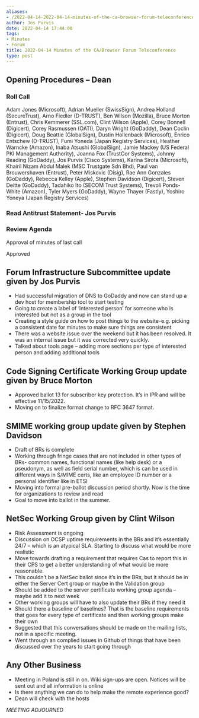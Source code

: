 ```yaml
---
aliases:
- /2022-04-14-2022-04-14-minutes-of-the-ca-browser-forum-teleconference/
author: Jos Purvis
date: 2022-04-14 17:44:00
tags:
- Minutes
- Forum
title: 2022-04-14 Minutes of the CA/Browser Forum Teleconference
type: post
---
```


## Opening Procedures – Dean 

### Roll Call 

Adam Jones (Microsoft), Adrian Mueller (SwissSign), Andrea Holland (SecureTrust), Arno Fiedler (D-TRUST), Ben Wilson (Mozilla), Bruce Morton (Entrust), Chris Kemmerer (SSL.com), Clint Wilson (Apple), Corey Bonnell (Digicert), Corey Rasmussen (OATI), Daryn Wright (GoDaddy), Dean Coclin (Digicert), Doug Beattie (GlobalSign), Dustin Hollenback (Microsoft), Enrico Entschew (D-TRUST), Fumi Yoneda (Japan Registry Services), Heather Warncke (Amazon), Inaba Atsushi (GlobalSign), Jamie Mackey (US Federal PKI Management Authority), Joanna Fox (TrustCor Systems), Johnny Reading (GoDaddy), Jos Purvis (Cisco Systems), Karina Sirota (Microsoft), Khairil Nizam Abdul Malek (MSC Trustgate Sdn Bhd), Paul van Brouwershaven (Entrust), Peter Miskovic (Disig), Rae Ann Gonzales (GoDaddy), Rebecca Kelley (Apple), Stephen Davidson (Digicert), Steven Deitte (GoDaddy), Tadahiko Ito (SECOM Trust Systems), Trevoli Ponds-White (Amazon), Tyler Myers (GoDaddy), Wayne Thayer (Fastly), Yoshiro Yoneya (Japan Registry Services)

### Read Antitrust Statement- Jos Purvis 

### Review Agenda

Approval of minutes of last call 

Approved

## Forum Infrastructure Subcommittee update given by Jos Purvis 

- Had successful migration of DNS to GoDaddy and now can stand up a dev host for membership tool to start testing
- Going to create a label of ‘interested person’ for someone who is interested but not as a group in the tool
- Creating a style guide on how to post things to the website-e.g. picking a consistent date for minutes to make sure things are consistent
- There was a website issue over the weekend but it has been resolved. It was an internal issue but it was corrected very quickly.
- Talked about tools page – adding more sections per type of interested person and adding additional tools

## Code Signing Certificate Working Group update given by Bruce Morton 

- Approved ballot 13 for subscriber key protection. It’s in IPR and will be effective 11/15/2022.
- Moving on to finalize format change to RFC 3647 format.

## SMIME working group update given by Stephen Davidson 

- Draft of BRs is complete
- Working through fringe cases that are not included in other types of BRs- common names, functional names (like help desk) or a pseudonym, as well as field serial number, which is can be used in different ways in S/MIME certs, like an employee ID number or a personal identifier like in ETSI
- Moving into formal pre-ballot discussion period shortly. Now is the time for organizations to review and read
- Goal to move into ballot in the summer.

## NetSec Working Group given by Clint Wilson 

- Risk Assessment is ongoing
- Discussion on OCSP uptime requirements in the BRs and it’s essentially 24/7 – which is an atypical SLA. Starting to discuss what would be more realistic
- Move towards drafting a requirement that requires Cas to report this in their CPS to get a better understanding of what would be more reasonable.
- This couldn’t be a NetSec ballot since it’s in the BRs, but it should be in either the Server Cert group or maybe in the Validation group
- Should be added to the server certificate working group agenda – maybe add it to next week
- Other working groups will have to also update their BRs if they need it
- Should there a baseline of baselines? That is the baseline requirements that goes for every type of certificate and then working groups make their own
- Suggested that this conversations should be made on the mailing lists, not in a specific meeting.
- Went through an complied issues in Github of things that have been discussed over the years to start going through

## Any Other Business 

- Meeting in Poland is still in on. Wiki sign-ups are open. Notices will be sent out and all information is online
- Is there anything we can do to help make the remote experience good?
- Dean will check with the hosts

_MEETING ADJOURNED_